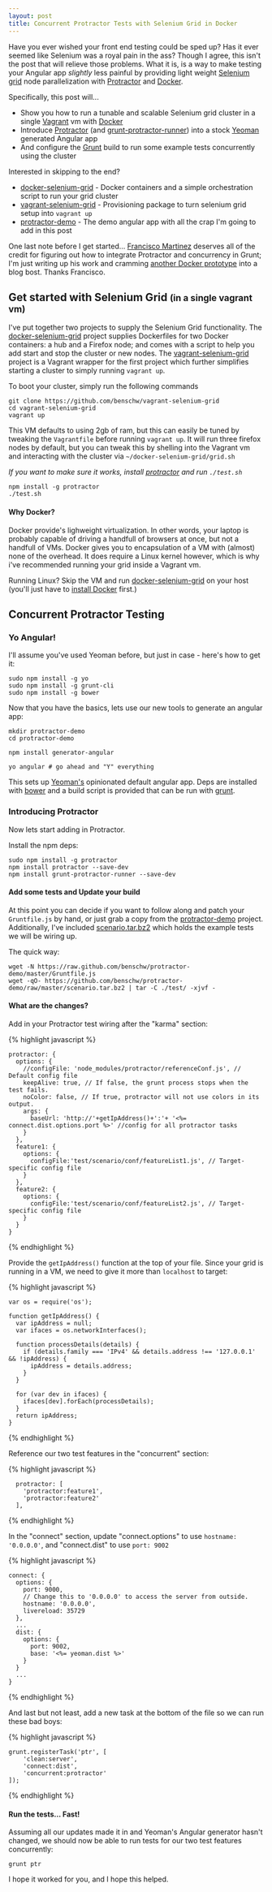 ```yaml
---
layout: post
title: Concurrent Protractor Tests with Selenium Grid in Docker
---
```


Have you ever wished your front end testing could be sped up? Has it ever seemed like Selenium was a royal pain in the ass? Though I agree, this isn't the post that will relieve those problems. What it is, is a way to make testing your Angular app _slightly_ less painful by providing light weight [Selenium grid](https://code.google.com/p/selenium/wiki/Grid2) node parallelization with [Protractor](https://github.com/angular/protractor) and [Docker](https://www.docker.io/).

Specifically, this post will... 

- Show you how to run a tunable and scalable Selenium grid cluster in a single [Vagrant](http://www.vagrantup.com/) vm with [Docker](https://www.docker.io/)
- Introduce [Protractor](https://github.com/angular/protractor) (and [grunt-protractor-runner](https://github.com/teerapap/grunt-protractor-runner)) 
  into a stock [Yeoman](http://http://yeoman.io/) generated Angular app
- And configure the [Grunt](http://http://gruntjs.com/) build to run some example tests concurrently using the cluster

<!--more-->

Interested in skipping to the end?

- [docker-selenium-grid](https://github.com/benschw/docker-selenium-grid) - Docker containers and a simple orchestration script to run your grid cluster
- [vagrant-selenium-grid](https://github.com/benschw/vagrant-selenium-grid) - Provisioning package to turn selenium grid setup into `vagrant up`
- [protractor-demo](https://github.com/benschw/protractor-demo) - The demo angular app with all the crap I'm going to add in this post

One last note before I get started... [Francisco Martinez](https://github.com/FMartinez4) deserves all of the credit for figuring out how to integrate Protractor and concurrency in Grunt; I'm just writing up his work and cramming [another Docker prototype](http://txt.fliglio.com/2013/09/protyping-web-stuff-with-docker/) into a blog bost. Thanks Francisco.



## Get started with Selenium Grid <small>(in a single vagrant vm)</small>
I've put together two projects to supply the Selenium Grid functionality. The [docker-selenium-grid](https://github.com/benschw/docker-selenium-grid) project supplies Dockerfiles for two Docker containers: a hub and a Firefox node; and comes with a script to help you add start and stop the cluster or new nodes. The [vagrant-selenium-grid](https://github.com/benschw/vagrant-selenium-grid) project is a Vagrant wrapper for the first project which further simplifies starting a cluster to simply running `vagrant up`.

To boot your cluster, simply run the following commands

	git clone https://github.com/benschw/vagrant-selenium-grid
	cd vagrant-selenium-grid
	vagrant up

This VM defaults to using 2gb of ram, but this can easily be tuned by tweaking the `Vagrantfile` before running `vagrant up`. It will run three firefox nodes by default, but you can tweak this by shelling into the Vagrant vm and interacting with the cluster via `~/docker-selenium-grid/grid.sh`

_If you want to make sure it works, install [protractor](https://github.com/angular/protractor) and run `./test.sh`_
 
	npm install -g protractor
	./test.sh

#### Why Docker?
Docker provide's lighweight virtualization. In other words, your laptop is probably capable of driving a handfull of browsers at once, but not a handfull of VMs. Docker gives you to encapsulation of a VM with (almost) none of the overhead. It does require a Linux kernel however, which is why i've recommended running your grid inside a Vagrant vm.

Running Linux? Skip the VM and run [docker-selenium-grid](https://github.com/benschw/docker-selenium-grid) on your host (you'll just have to [install Docker](http://docs.docker.io/en/latest/installation/ubuntulinux/) first.)

## Concurrent Protractor Testing

### Yo Angular!
I'll assume you've used Yeoman before, but just in case - here's how to get it:

	sudo npm install -g yo
	sudo npm install -g grunt-cli
	sudo npm install -g bower

Now that you have the basics, lets use our new tools to generate an angular app:

	mkdir protractor-demo
	cd protractor-demo

	npm install generator-angular

	yo angular # go ahead and "Y" everything

This sets up [Yeoman's](http://http://yeoman.io/) opinionated default angular app. Deps are installed with [bower](http://bower.io/) and a build script is provided that can be run with [grunt](http://gruntjs.com/).



### Introducing Protractor
Now lets start adding in Protractor.

Install the npm deps:

	sudo npm install -g protractor
	npm install protractor --save-dev
	npm install grunt-protractor-runner --save-dev

#### Add some tests and Update your build
At this point you can decide if you want to follow along and patch your `Gruntfile.js` by hand, or just grab a copy from the [protractor-demo](https://github.com/benschw/protractor-demo) project. Additionally, I've included [scenario.tar.bz2](https://github.com/benschw/protractor-demo/raw/master/scenario.tar.bz2) which holds the example tests we will be wiring up.

The quick way:

	wget -N https://raw.github.com/benschw/protractor-demo/master/Gruntfile.js
	wget -qO- https://github.com/benschw/protractor-demo/raw/master/scenario.tar.bz2 | tar -C ./test/ -xjvf -

#### What are the changes?

Add in your Protractor test wiring after the "karma" section:

{% highlight javascript %}

    protractor: {
      options: {
        //configFile: 'node_modules/protractor/referenceConf.js', // Default config file
        keepAlive: true, // If false, the grunt process stops when the test fails.
        noColor: false, // If true, protractor will not use colors in its output.
        args: {
          baseUrl: 'http://'+getIpAddress()+':'+ '<%= connect.dist.options.port %>' //config for all protractor tasks
        }
      },
      feature1: {
        options: {
          configFile:'test/scenario/conf/featureList1.js', // Target-specific config file
        }
      },
      feature2: {
        options: {
          configFile:'test/scenario/conf/featureList2.js', // Target-specific config file
        }
      }
    }
{% endhighlight %}

Provide the `getIpAddress()` function at the top of your file. Since your grid is running in a VM, we need to give it more than `localhost` to target:

{% highlight javascript %}

	var os = require('os');

	function getIpAddress() {
	  var ipAddress = null;
	  var ifaces = os.networkInterfaces();

	  function processDetails(details) {
	    if (details.family === 'IPv4' && details.address !== '127.0.0.1' && !ipAddress) {
	      ipAddress = details.address;
	    }
	  }

	  for (var dev in ifaces) {
	    ifaces[dev].forEach(processDetails);
	  }
	  return ipAddress;
	}
{% endhighlight %}


Reference our two test features in the "concurrent" section:

{% highlight javascript %}

      protractor: [
        'protractor:feature1',
        'protractor:feature2'
      ],
{% endhighlight %}



In the "connect" section, update "connect.options" to use `hostname: '0.0.0.0'`, and "connect.dist" to use `port: 9002` 

{% highlight javascript %}

    connect: {
      options: {
        port: 9000,
        // Change this to '0.0.0.0' to access the server from outside.
        hostname: '0.0.0.0',
        livereload: 35729
      },
      ...
      dist: {
        options: {
          port: 9002,
          base: '<%= yeoman.dist %>'
        }
      }
      ...
    }
{% endhighlight %}

And last but not least, add a new task at the bottom of the file so we can run these bad boys:

{% highlight javascript %}

	grunt.registerTask('ptr', [
		'clean:server',
		'connect:dist',
		'concurrent:protractor'
	]);
{% endhighlight %}


#### Run the tests... Fast!

Assuming all our updates made it in and Yeoman's Angular generator hasn't changed, we should now be able to run tests for our two test features concurrently:

	grunt ptr

I hope it worked for you, and I hope this helped.

